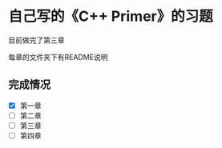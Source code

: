 # 自己写的《C++ Primer》的习题

目前做完了第三章

每章的文件夹下有README说明

## 完成情况

- [x] 第一章
- [ ] 第二章
- [ ] 第三章
- [ ] 第四章
